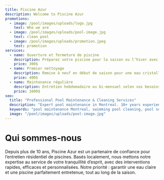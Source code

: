 ```yaml
---
title: Piscine Azur
description: Welcome to Piscine Azur
promotions:
  - image: /pool/images/uploads/logo.jpg
    text: Who we are
  - image: /pool/images/uploads/pool-image.jpg
    text: clean pool
  - image: /pool/images/uploads/promotion.jpeg
    text: promotion
services:
  - name: Ouverture et fermeture de piscine
    description: Préparez votre piscine pour la saison ou l’hiver avec un service complet.
    price: 300$
  - name: Premier nettoyage
    description: Remise à neuf en début de saison pour une eau cristalline.
    price: 400$
  - name: Maintenance régulière
    description: Entretien hebdomadaire ou bi-mensuel selon vos besoins.
    price: 1600$
seo:
  title: "Professional Pool Maintenance & Cleaning Services"
  description: "Expert pool maintenance in Montreal. 10+ years experience. Pool opening, cleaning, and regular maintenance. Get crystal clear water all season long."
  keywords: "pool maintenance Montreal, swimming pool cleaning, pool service Quebec, piscine entretien Montreal, pool opening closing"
  image: "/pool/images/uploads/pool-image.jpg"
---
```


# Qui sommes-nous

Depuis plus de 10 ans, Piscine Azur est un partenaire de confiance pour l’entretien résidentiel de piscines. Basés localement, nous mettons notre expertise au service de votre tranquillité d’esprit, avec des interventions rapides, efficaces et personnalisées. Notre priorité : garantir une eau claire et une piscine parfaitement entretenue, tout au long de la saison.

